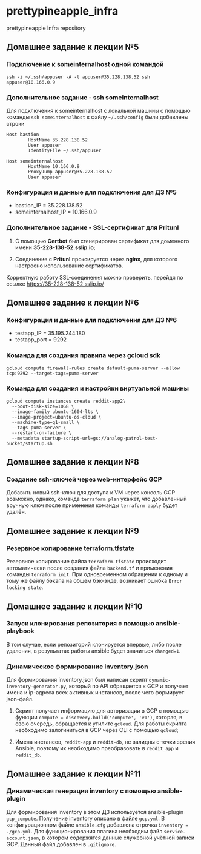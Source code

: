 # prettypineapple_infra

prettypineapple Infra repository

## Домашнее задание к лекции №5

### Подключение к someinternalhost одной командой

`ssh -i ~/.ssh/appuser -A -t appuser@35.228.138.52 ssh appuser@10.166.0.9`

### Дополнительное задание - ssh someinternalhost

Для подключения к someinternalhost с локальной машины с помощью команды `ssh someinternalhost` к файлу `~/.ssh/config` были добавлены строки

```
Host bastion
        HostName 35.228.138.52
        User appuser
        IdentityFile ~/.ssh/appuser

Host someinternalhost
        HostName 10.166.0.9
        ProxyJump appuser@35.228.138.52
        User appuser
```

### Конфигурация и данные для подключения для ДЗ №5

- bastion_IP = 35.228.138.52
- someinternalhost_IP = 10.166.0.9

### Дополнительное задание - SSL-сертификат для Pritunl

1. С помощью **Certbot** был сгенерирован сертификат для доменного имени **35-228-138-52.sslip.io**;

2. Соединение с **Pritunl** проксируется через **nginx**, для которого настроено использование сертификатов.

Корректную работу SSL-соединения можно проверить, перейдя по ссылке https://35-228-138-52.sslip.io/

## Домашнее задание к лекции №6

### Конфигурация и данные для подключения для ДЗ №6

- testapp_IP = 35.195.244.180
- testapp_port = 9292

### Команда для создания правила через gcloud sdk

```gcloud compute firewall-rules create default-puma-server --allow tcp:9292 --target-tags=puma-server```

### Команда для создания и настройки виртуальной машины

```
gcloud compute instances create reddit-app2\
  --boot-disk-size=10GB \
  --image-family ubuntu-1604-lts \
  --image-project=ubuntu-os-cloud \
  --machine-type=g1-small \
  --tags puma-server \
  --restart-on-failure \
  --metadata startup-script-url=gs://analog-patrol-test-bucket/startup.sh
```

## Домашнее задание к лекции №8

### Создание ssh-ключей через web-интерфейс GCP

Добавить новый ssh-ключ для доступа к VM через консоль GCP возможно, однако, команда `terraform plan` укажет, что добавленный вручную ключ после применения команды `terraform apply` будет удалён.

## Домашнее задание к лекции №9

### Резервное копирование terraform.tfstate

Резервное копирование файла `terraform.tfstate` происходит автоматически после создания файла `backend.tf` и применения команды `terraform init`.
При одновременном обращении к одному и тому же файлу бэкапа на общем бэк-энде, возникает ошибка `Error locking state`.

## Домашнее задание к лекции №10

### Запуск клонирования репозитория с помощью ansible-playbook

В том случае, если репозиторий клонируется впервые, либо после удаления, в результатах работы ansible будет значиться `changed=1`.

### Динамическое формирование inventory.json

Для формирования inventory.json был написан скрипт `dynamic-inventory-generator.py`, который по API обращается к GCP и получает имена и ip-адреса всех активных инстансов, после чего формирует json-файл.

1. Скрипт получает информацию для авторизации в GCP с помощью функции `compute = discovery.build('compute', 'v1')`, которая, в свою очередь, обращается к утилите `gcloud`. Для работы скрипта необходимо залогиниться в GCP через CLI с помощью `gcloud`;

2. Имена инстансов, `reddit-app` и `reddit-db`, не валидны с точки зрения Ansible, поэтому их необходимо преобразовать в `reddit_app` и `reddit_db`.

## Домашнее задание к лекции №11

### Динамическая генерация inventory с помощью ansible-plugin

Для формирования inventory в этом ДЗ используется ansible-plugin `gcp_compute`. Получение inventory описано в файле `gcp.yml`. В конфигурационном файле `ansible.cfg` добавлена строчка `inventory = ./gcp.yml`. Для функционирования плагина необходим файл `service-account.json`, в котором содержятся данные служебной учётной записи GCP. Данный файл добавлен в `.gitignore`.
